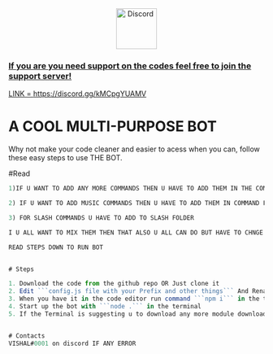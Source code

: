 <div align="center">
  <a href="https://discord.gg/kMCpgYUAMV">
    <img src="https://user-images.githubusercontent.com/59381835/92191514-d649ad80-ee18-11ea-9bc4-e95c7a122a99.png" alt="Discord" width="80"/>
  
</div>

### If you are you need support on the codes feel free to join the support server!
  LINK = https://discord.gg/kMCpgYUAMV


# A COOL MULTI-PURPOSE BOT
Why not make your code cleaner and easier to acess when you can, follow these easy steps to use THE BOT.

#Read
```js
1)IF U WANT TO ADD ANY MORE COMMANDS THEN U HAVE TO ADD THEM IN THE COMMANDSS Folder 

2) IF U WANT TO ADD MUSIC COMMANDS THEN U HAVE TO ADD THEM IN COMMAND FOLDER 

3) FOR SLASH COMMANDS U HAVE TO ADD TO SLASH FOLDER 

I U ALL WANT TO MIX THEM THEN THAT ALSO U ALL CAN DO BUT HAVE TO CHNGE SOME LINES FOR THAT CONTACT ME ON MY DISCORD SETVER 

READ STEPS DOWN TO RUN BOT


# Steps

1. Download the code from the github repo OR Just clone it
2. Edit ```config.js file with your Prefix and other things``` And Rename the ```.env.example``` => to ```.env``` Then Edit The file
3. When you have it in the code editor run command ```npm i``` in the terminal.
4. Start up the bot with ```node .``` in the terminal 
5. If the Terminal is suggesting u to download any more module download by ```npm i <name of the module``` 


# Contacts
VISHAL#0001 on discord IF ANY ERROR

